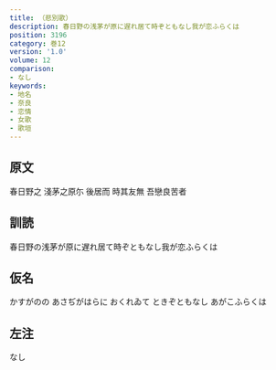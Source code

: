 ```yaml
---
title: （悲別歌）
description: 春日野の浅茅が原に遅れ居て時ぞともなし我が恋ふらくは
position: 3196
category: 巻12
version: '1.0'
volume: 12
comparison:
- なし
keywords:
- 地名
- 奈良
- 恋情
- 女歌
- 歌垣
---
```


## 原文

春日野之 淺茅之原尓 後居而 時其友無 吾戀良苦者

## 訓読

春日野の浅茅が原に遅れ居て時ぞともなし我が恋ふらくは

## 仮名

かすがのの あさぢがはらに おくれゐて ときぞともなし あがこふらくは

## 左注

なし

